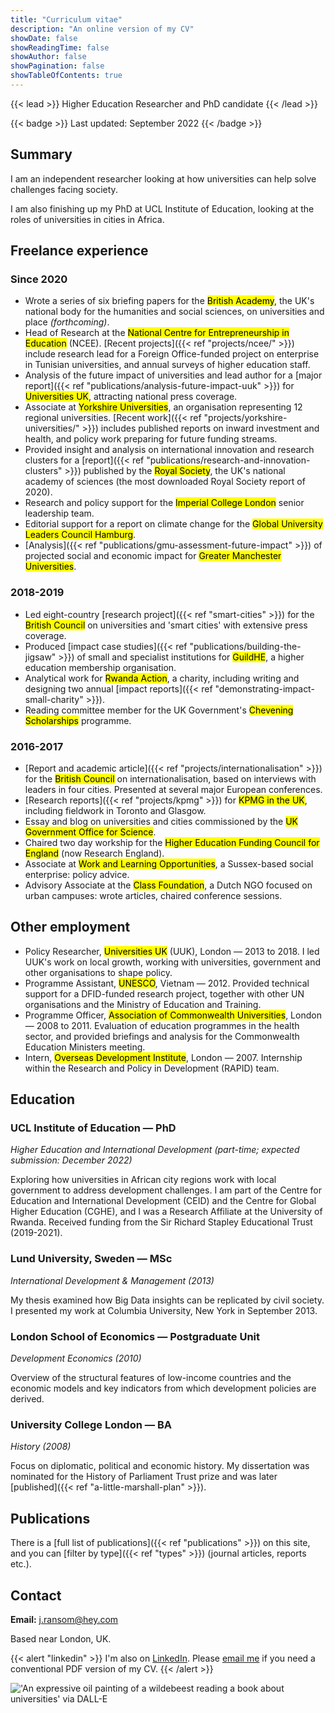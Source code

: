 ```yaml
---
title: "Curriculum vitae"
description: "An online version of my CV"
showDate: false
showReadingTime: false
showAuthor: false
showPagination: false
showTableOfContents: true
---
```


{{< lead >}} Higher Education Researcher and PhD candidate {{< /lead >}} 

{{< badge >}}
Last updated: September 2022
{{< /badge >}}


## Summary

I am an independent researcher looking at how universities can help solve challenges facing society.

I am also finishing up my PhD at UCL Institute of Education, looking at the roles of universities in cities in Africa.


## Freelance experience

### Since 2020

- Wrote a series of six briefing papers for the <mark>British Academy</mark>, the UK's national body for the humanities and social sciences, on universities and place *(forthcoming)*.
- Head of Research at the <mark>National Centre for Entrepreneurship in Education</mark> (NCEE). [Recent projects]({{< ref "projects/ncee/" >}}) include research lead for a Foreign Office-funded project on enterprise in Tunisian universities, and annual surveys of higher education staff.
- Analysis of the future impact of universities and lead author for a [major report]({{< ref "publications/analysis-future-impact-uuk" >}}) for <mark>Universities UK</mark>, attracting national press coverage.
- Associate at <mark>Yorkshire Universities</mark>, an organisation representing 12 regional universities. [Recent work]({{< ref "projects/yorkshire-universities/" >}}) includes published reports on inward investment and health, and policy work preparing for future funding streams.
- Provided insight and analysis on international innovation and research clusters for a [report]({{< ref "publications/research-and-innovation-clusters" >}}) published by the <mark>Royal Society</mark>, the UK's national academy of sciences (the most downloaded Royal Society report of 2020).
- Research and policy support for the <mark>Imperial College London</mark> senior leadership team.
- Editorial support for a report on climate change for the <mark>Global University Leaders Council Hamburg</mark>.
- [Analysis]({{< ref "publications/gmu-assessment-future-impact" >}}) of projected social and economic impact for <mark>Greater Manchester Universities</mark>.

### 2018-2019

- Led eight-country [research project]({{< ref "smart-cities" >}}) for the <mark>British Council</mark> on universities and 'smart cities' with extensive press coverage.
- Produced [impact case studies]({{< ref "publications/building-the-jigsaw" >}}) of small and specialist institutions for <mark>GuildHE</mark>, a higher education membership organisation.
- Analytical work for <mark>Rwanda Action</mark>, a charity, including writing and designing two annual [impact reports]({{< ref "demonstrating-impact-small-charity" >}}).
- Reading committee member for the UK Government's <mark>Chevening Scholarships</mark> programme.

### 2016-2017

- [Report and academic article]({{< ref "projects/internationalisation" >}}) for the <mark>British Council</mark> on internationalisation, based on interviews with leaders in four cities. Presented at several major European conferences.  
- [Research reports]({{< ref "projects/kpmg" >}}) for <mark>KPMG in the UK</mark>, including fieldwork in Toronto and Glasgow.
- Essay and blog on universities and cities commissioned by the <mark>UK Government Office for Science</mark>.
- Chaired two day workship for the <mark>Higher Education Funding Council for England</mark> (now Research England).
- Associate at <mark>Work and Learning Opportunities</mark>, a Sussex-based social enterprise: policy advice.
-  Advisory Associate at the <mark>Class Foundation</mark>, a Dutch NGO focused on urban campuses: wrote articles, chaired conference sessions.

## Other employment

- Policy Researcher, <mark>Universities UK</mark> (UUK), London — 2013 to 2018. I led UUK's work on local growth, working with universities, government and other organisations to shape policy.
- Programme Assistant, <mark>UNESCO</mark>, Vietnam — 2012. Provided technical support for a DFID-funded research project, together with other UN organisations and the Ministry of Education and Training.
- Programme Officer, <mark>Association of Commonwealth Universities</mark>, London — 2008 to 2011. Evaluation of education programmes in the health sector, and provided briefings and analysis for the Commonwealth Education Ministers meeting.
- Intern, <mark>Overseas Development Institute</mark>, London — 2007. Internship within the Research and Policy in Development (RAPID) team.

## Education

### UCL Institute of Education — PhD
_Higher Education and International Development (part-time; expected submission: December 2022)_

Exploring how universities in African city regions work with local government to address development challenges. I am part of the Centre for Education and International Development (CEID) and the Centre for Global Higher Education (CGHE), and I was a Research Affiliate at the University of Rwanda. Received funding from the Sir Richard Stapley Educational Trust (2019-2021).

### Lund University, Sweden — MSc
_International Development & Management (2013)_

My thesis examined how Big Data insights can be replicated by civil society. I presented my work at Columbia University, New York in September 2013.

### London School of Economics — Postgraduate Unit
_Development Economics (2010)_

Overview of the structural features of low-income countries and the economic models and key indicators from which development policies are derived.

### University College London — BA
_History (2008)_

Focus on diplomatic, political and economic history. My dissertation was nominated for the History of Parliament Trust prize and was later [published]({{< ref "a-little-marshall-plan" >}}).


## Publications

There is a [full list of publications]({{< ref "publications" >}}) on this site, and you can [filter by type]({{< ref "types" >}}) (journal articles, reports etc.).

## Contact

**Email:** [j.ransom@hey.com](mailto:j.ransom@hey.com)

Based near London, UK.

{{< alert "linkedin" >}} I'm also on [LinkedIn](https://www.linkedin.com/in/ransomjames). Please [email me](mailto:j.ransom@hey.com) if you need a conventional PDF version of my CV. {{< /alert >}}

!['An expressive oil painting of a wildebeest reading a book about universities' via DALL-E](images/dallewildebeest.png "'An expressive oil painting of a wildebeest reading a book about universities' generated by [DALL-E](https://openai.com/dall-e-2/)")